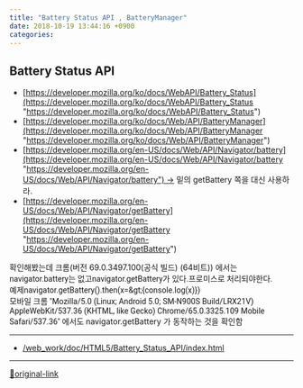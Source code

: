 ```yaml
---
title: "Battery Status API , BatteryManager"
date: 2018-10-19 13:44:16 +0900
categories: 
---
```

  

Battery Status API
------------------

  
- [https://developer.mozilla.org/ko/docs/WebAPI/Battery_Status](https://developer.mozilla.org/ko/docs/WebAPI/Battery_Status "https://developer.mozilla.org/ko/docs/WebAPI/Battery_Status")
- [https://developer.mozilla.org/ko/docs/Web/API/BatteryManager](https://developer.mozilla.org/ko/docs/Web/API/BatteryManager "https://developer.mozilla.org/ko/docs/Web/API/BatteryManager")
- [https://developer.mozilla.org/en-US/docs/Web/API/Navigator/battery](https://developer.mozilla.org/en-US/docs/Web/API/Navigator/battery "https://developer.mozilla.org/en-US/docs/Web/API/Navigator/battery") -&gt; 밑의 getBattery 쪽을 대신 사용하라.
- [https://developer.mozilla.org/en-US/docs/Web/API/Navigator/getBattery](https://developer.mozilla.org/en-US/docs/Web/API/Navigator/getBattery "https://developer.mozilla.org/en-US/docs/Web/API/Navigator/getBattery")

  


확인해봤는데 크롬(버전 69.0.3497.100(공식 빌드) (64비트)) 에서는 
<font face="Roboto, Segoe UI, Arial, Malgun Gothic, Gulim, sans-serif">navigator.battery</font><font face="Roboto, Segoe UI, Arial, Malgun Gothic, Gulim, sans-serif">는 없고</font><font face="Roboto, Segoe UI, Arial, Malgun Gothic, Gulim, sans-serif">navigator.getBattery</font><font face="Roboto, Segoe UI, Arial, Malgun Gothic, Gulim, sans-serif">가 있다.</font><font face="Roboto, Segoe UI, Arial, Malgun Gothic, Gulim, sans-serif">프로미스로 처리되야한다.</font><font face="Roboto, Segoe UI, Arial, Malgun Gothic, Gulim, sans-serif">  
</font><font face="Roboto, Segoe UI, Arial, Malgun Gothic, Gulim, sans-serif">예제</font><font face="Roboto, Segoe UI, Arial, Malgun Gothic, Gulim, sans-serif">navigator.getBattery().then(x=&amp;gt;{console.log(x)})</font><font face="Roboto, Segoe UI, Arial, Malgun Gothic, Gulim, sans-serif">  
</font><font face="Roboto, Segoe UI, Arial, Malgun Gothic, Gulim, sans-serif">모바일 크롬 "Mozilla/5.0 (Linux; Android 5.0; SM-N900S Build/LRX21V) AppleWebKit/537.36 (KHTML, like Gecko) Chrome/65.0.3325.109 Mobile Safari/537.36" 에서도 </font>navigator.getBattery 가 동작하는 것을 확인함
  




***
+ [/web_work/doc/HTML5/Battery_Status_API/index.html](/web_work/doc/HTML5/Battery_Status_API/index.html)


***
[🔗original-link](http://www.mins01.com/mh/tech/read/1207)